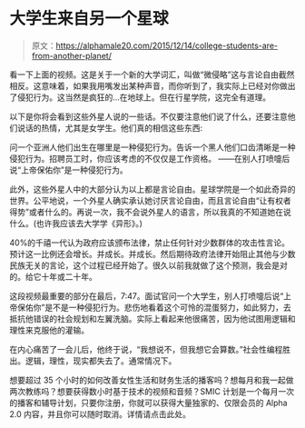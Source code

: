 # 大学生来自另一个星球

> 原文：<https://alphamale20.com/2015/12/14/college-students-are-from-another-planet/>

看一下上面的视频。这是关于一个新的大学词汇，叫做“微侵略”这与言论自由截然相反。这意味着，如果我用嘴发出某种声音，而你听到了，我实际上已经对你做出了侵犯行为。这当然是疯狂的...在地球上。但在行星学院，这完全有道理。

以下是你将会看到这些外星人说的一些话。不仅要注意他们说了什么，还要注意他们说话的热情，尤其是女学生。他们真的相信这些东西:

问一个亚洲人他们出生在哪里是一种侵犯行为。告诉一个黑人他们口齿清晰是一种侵犯行为。招聘员工时，你应该考虑的不仅仅是工作资格。
——在别人打喷嚏后说“上帝保佑你”是一种侵犯行为。

此外，这些外星人中的大部分认为以上都是言论自由。星球学院是一个如此奇异的世界。公平地说，一个外星人确实承认她讨厌言论自由，而且言论自由“让有权者得势”或者什么的。再说一次，我不会说外星人的语言，所以我真的不知道她在说什么。(也许我应该去大学学《异形》。)

40%的千禧一代认为政府应该颁布法律，禁止任何针对少数群体的攻击性言论。预计这一比例还会增长。并成长。并成长。然后期待政府法律开始阻止其他与少数民族无关的言论，这个过程已经开始了。很久以前我就做了这个预测，我会是对的。给它十年或二十年。

这段视频最重要的部分在最后，7:47。面试官问一个大学生，别人打喷嚏后说“上帝保佑你”是不是一种侵犯行为。悲伤地看着这个可怜的混蛋努力，如此努力，去抵抗他错误的社会规划和左翼洗脑。实际上看起来他很痛苦，因为他试图用逻辑和理性来克服他的灌输。

在内心痛苦了一会儿后，他终于说，“我想说不，但我想它会算数。”社会性编程胜出。逻辑，理性，现实都失去了。通常情况下。

想要超过 35 个小时的如何改善女性生活和财务生活的播客吗？想每月和我一起做两次教练吗？想要获得数小时基于技术的视频和音频？SMIC 计划是一个每月一次的播客和辅导计划，只要你注册，你就可以获得大量独家的、仅限会员的 Alpha 2.0 内容，并且你可以随时取消。详情请点击此处。